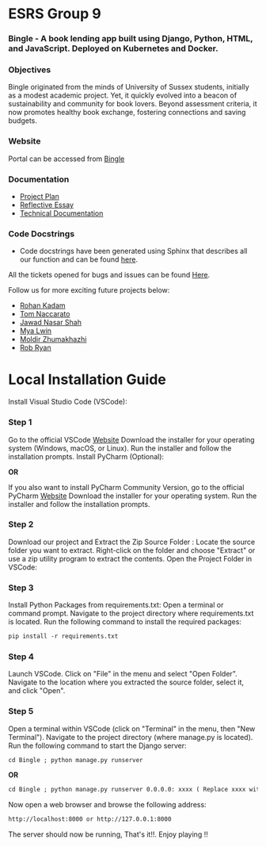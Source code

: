 # ESRS Group 9
### Bingle - A book lending app built using Django, Python, HTML, and JavaScript. Deployed on Kubernetes and Docker.

### Objectives
Bingle originated from the minds of University of Sussex students, initially as a modest academic project. Yet, it quickly evolved into a beacon of sustainability and community for book lovers. Beyond assessment criteria, it now promotes healthy book exchange, fostering connections and saving budgets.

### Website
Portal can be accessed from [Bingle](http://bingle.amanthapa.com.np)

### Documentation
- [Project Plan](./Documents/Project-Plan-Grp-6.pdf)
- [Reflective Essay](./Documents/947G5_Group_6_Reflective_Essay.pdf)
- [Technical Documentation](./portal/portal_app/static/portal_app/doc/technical.pdf)

### Code Docstrings
- Code docstrings have been generated using Sphinx that describes all our function and can be found [here](Bingle/docs).

All the tickets opened for bugs and issues can be found [Here](https://github.com/thepercyj/esrs-group-9/issues?q=is%3Aissue+is%3Aclosed).

Follow us for more exciting future projects below:
- [Rohan Kadam](https://github.com/Rez27)
- [Tom Naccarato](https://github.com/tnaccarato)
- [Jawad Nasar Shah](https://github.com/jawadnasar)
- [Mya Lwin](https://github.com/Mya2328)
- [Moldir Zhumakhazhi](https://github.com/Moka364mz)
- [Rob Ryan](https://github.com/RobRyan1122)

# Local Installation Guide

Install Visual Studio Code (VSCode):

### Step 1  
Go to the official VSCode [Website](https://code.visualstudio.com/download)
Download the installer for your operating system (Windows, macOS, or Linux).
Run the installer and follow the installation prompts.
Install PyCharm (Optional):

**OR**

If you also want to install PyCharm Community Version, go to the official PyCharm [Website](https://code.visualstudio.com/download)
Download the installer for your operating system.
Run the installer and follow the installation prompts.

### Step 2
Download our project and Extract the Zip Source Folder :
Locate the source folder you want to extract.
Right-click on the folder and choose "Extract" or use a zip utility program to extract the contents.
Open the Project Folder in VSCode:

### Step 3
Install Python Packages from requirements.txt:
Open a terminal or command prompt.
Navigate to the project directory where requirements.txt is located.
Run the following command to install the required packages:
```markdown
pip install -r requirements.txt
```

### Step 4  
Launch VSCode.
Click on "File" in the menu and select "Open Folder".
Navigate to the location where you extracted the source folder, select it, and click "Open".

### Step 5  
Open a terminal within VSCode (click on "Terminal" in the menu, then "New Terminal").
Navigate to the project directory (where manage.py is located).
Run the following command to start the Django server:
```markdown
cd Bingle ; python manage.py runserver
```
**OR**
```markdown
cd Bingle ; python manage.py runserver 0.0.0.0: xxxx ( Replace xxxx with any port you want to use to run the server on aside from default 8000)
```

Now open a web browser and browse the following address:
```markdown
http://localhost:8000 or http://127.0.0.1:8000
```
The server should now be running, That's it!!. Enjoy playing !!

